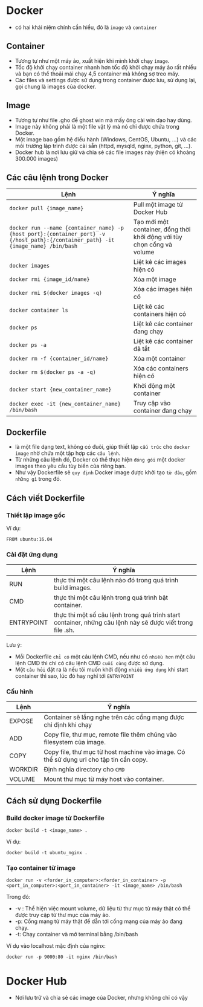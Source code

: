 # Docker

- có hai khái niệm chính cần hiểu, đó là `image` và `container`

## Container

- Tương tự như một máy ảo, xuất hiện khi mình khởi chạy `image`.
- Tốc độ khởi chạy container nhanh hơn tốc độ khởi chạy máy ảo rất nhiều và bạn có thể thoải mái chạy 4,5 container mà không sợ treo máy.
- Các files và settings được sử dụng trong container được lưu, sử dụng lại, gọi chung là images của docker.

## Image

- Tương tự như file .gho để ghost win mà mấy ông cài win dạo hay dùng.
- Image này không phải là một file vật lý mà nó chỉ được chứa trong Docker.
- Một image bao gồm hệ điều hành (Windows, CentOS, Ubuntu, …) và các môi trường lập trình được cài sẵn (httpd, mysqld, nginx, python, git, …).
- Docker hub là nơi lưu giữ và chia sẻ các file images này (hiện có khoảng 300.000 images)

## Các câu lệnh trong Docker

| Lệnh | Ý nghĩa |
|--------|------|
| `docker pull {image_name}` | Pull một image từ Docker Hub |
| `docker run --name {container_name} -p {host_port}:{container_port} -v {/host_path}:{/container_path} -it {image_name} /bin/bash` | Tạo mới một container, đồng thời khởi động với tùy chọn cổng và volume |
| `docker images` | Liệt kê các images hiện có |
| `docker rmi {image_id/name}` | Xóa một image |
| `docker rmi $(docker images -q)` | Xóa các images hiện có |
| `docker container ls` | Liệt kê các containers hiện có |
| `docker ps` | Liệt kê các container đang chạy |
| `docker ps -a` | Liệt kê các container đã tắt |
| `docker rm -f {container_id/name}` | Xóa một container |
| `docker rm $(docker ps -a -q)` | Xóa các containers hiện có |
| `docker start {new_container_name}` | Khởi động một container |
| `docker exec -it {new_container_name} /bin/bash` | Truy cập vào container đang chạy |

## Dockerfile
- là một file dạng text, không có đuôi, giúp thiết lập `cấu trúc` cho `docker image` nhờ chứa một tập hợp các `câu lệnh`.
- Từ những câu lệnh đó, Docker có thể thực hiện `đóng gói` một docker images theo yêu cầu tùy biến của riêng bạn.
- Như vậy Dockerfile sẽ `quy định` Docker image được khởi tạo `từ đâu`, gồm `những gì` trong đó.

## Cách viết Dockerfile

### Thiết lập image gốc
Ví dụ:
```
FROM ubuntu:16.04
```
### Cài đặt ứng dụng

| Lệnh | Ý nghĩa |
|--------|------|
| RUN | thực thi một câu lệnh nào đó trong quá trình build images. |
| CMD | thực thi một câu lệnh trong quá trình bật container. |
| ENTRYPOINT | thực thi một số câu lệnh trong quá trình start container, những câu lệnh này sẽ được viết trong file .sh. |

Lưu ý:
- Mỗi Dockerfile `chỉ có` một câu lệnh CMD, nếu như có `nhiều hơn` một câu lệnh CMD thì chỉ có câu lệnh CMD `cuối cùng` được sử dụng.
- Một `câu hỏi` đặt ra là nếu tôi muốn khởi động `nhiều ứng dụng` khi start container thì sao, lúc đó hay nghĩ tới `ENTRYPOINT`

### Cấu hình

| Lệnh | Ý nghĩa |
|--------|------|
| EXPOSE | Container sẽ lắng nghe trên các cổng mạng được chỉ định khi chạy |
| ADD | Copy file, thư mục, remote file thêm chúng vào filesystem của image. |
| COPY | Copy file, thư mục từ host machine vào image. Có thể sử dụng url cho tập tin cần copy. |
| WORKDIR | Định nghĩa directory cho `CMD` |
| VOLUME | Mount thư mục từ máy host vào container. |

## Cách sử dụng Dockerfile

### Build docker image từ Dockerfile

```
docker build -t <image_name> .
```

Ví dụ:
```
docker build -t ubuntu_nginx .
```

### Tạo container từ image

```
docker run -v <forder_in_computer>:<forder_in_container> -p <port_in_computer>:<port_in_container> -it <image_name> /bin/bash
```
Trong đó:
- -v : Thể hiện việc mount volume, dữ liệu từ thư mục từ máy thật có thể được truy cập từ thư mục của máy ảo.
- -p: Cổng mạng từ máy thật để dẫn tới cổng mạng của máy ảo đang chạy.
- -t: Chạy container và mở terminal bằng /bin/bash

Ví dụ vào localhost mặc định của nginx:
```
docker run -p 9000:80 -it nginx /bin/bash
```

# Docker Hub

- Nơi lưu trữ và chia sẻ các image của Docker, nhưng không chỉ có vậy

